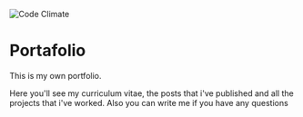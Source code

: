 ![Code Climate](https://codeclimate.com/github/carlosdumar/Portafolio/badges/gpa.svg)
# Portafolio

This is my own portfolio.

Here you'll see my curriculum vitae, the posts that i've published and all the projects that i've worked.
Also you can write me if you have any questions
